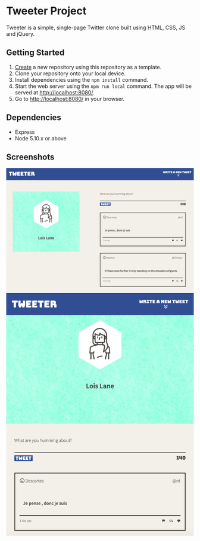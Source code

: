 # Tweeter Project

Tweeter is a simple, single-page Twitter clone built using HTML, CSS, JS and jQuery.  

## Getting Started

1. [Create](https://docs.github.com/en/repositories/creating-and-managing-repositories/creating-a-repository-from-a-template) a new repository using this repository as a template.
2. Clone your repository onto your local device.
3. Install dependencies using the `npm install` command.
3. Start the web server using the `npm run local` command. The app will be served at <http://localhost:8080/>.
4. Go to <http://localhost:8080/> in your browser.

## Dependencies

- Express
- Node 5.10.x or above

## Screenshots

!["Screenshot of desktop design layout"](https://github.com/knoori-code/tweeter/blob/master/docs/tweeter-desktop-design.png?raw=true)
!["Screenshot of mobile desing layout"](https://github.com/knoori-code/tweeter/blob/master/docs/tweeter-mobile-design.png?raw=true)